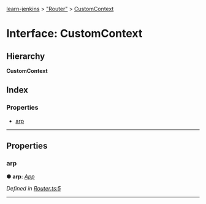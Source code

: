[learn-jenkins](../README.md) > ["Router"](../modules/_router_.md) > [CustomContext](../interfaces/_router_.customcontext.md)

# Interface: CustomContext

## Hierarchy

**CustomContext**

## Index

### Properties

* [arp](_router_.customcontext.md#arp)

---

## Properties

<a id="arp"></a>

###  arp

**● arp**: *[App](../classes/_app_.app.md)*

*Defined in [Router.ts:5](https://github.com/jmeyers91/ts-app/blob/2005cf1/src/Router.ts#L5)*

___

